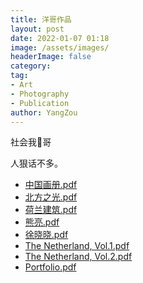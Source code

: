 ```yaml
---
title: 洋哥作品
layout: post
date: 2022-01-07 01:18
image: /assets/images/
headerImage: false
category: 
tag:
- Art
- Photography
- Publication
author: YangZou
---
```


社会我🐑哥

人狠话不多。

<!--more-->

* [中国画册.pdf](/assets/pdf/中国画册.pdf) 
* [北方之光.pdf](/assets/pdf/北方之光.pdf) 
* [荷兰建筑.pdf](/assets/pdf/荷兰建筑.pdf) 
* [熊亮.pdf](/assets/pdf/熊亮.pdf)
* [徐晓晓.pdf](/assets/pdf/徐晓晓.pdf) 
* [The Netherland, Vol.1.pdf](/assets/pdf/Netherland1.pdf)
* [The Netherland, Vol.2.pdf](/assets/pdf/Netherland2.pdf)
* [Portfolio.pdf](/assets/Portfolio.pdf)

